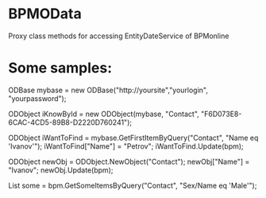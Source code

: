 # BPMOData
Proxy class methods for accessing EntityDateService of BPMonline



# Some samples:

ODBase mybase = new ODBase("http://yoursite","yourlogin", "yourpassword");

ODObject iKnowById = new ODObject(mybase, "Contact", "F6D073E8-6CAC-4CD5-89B8-D2220D760241");

ODObject iWantToFind = mybase.GetFirstItemByQuery("Contact", "Name eq 'Ivanov'");
iWantToFind["Name"] = "Petrov";
iWantToFind.Update(bpm);

ODObject newObj = ODObject.NewObject("Contact");
newObj["Name"] = "Ivanov";
newObj.Update(bpm);

List<ODObject> some = bpm.GetSomeItemsByQuery("Contact", "Sex/Name eq 'Male'");
